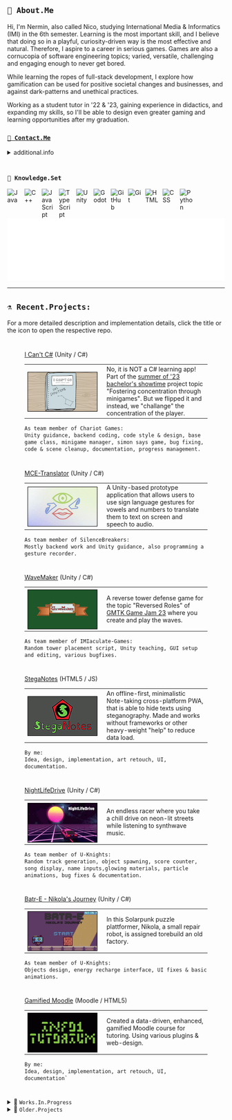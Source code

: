 ## `🤖 About.Me`
<!-- it works in VSCodium... don't know why GitHub doesn't allow it... leave it here for later.
  <a href="https://github.com/milanatran"><img src="./images/DoodleMe.png" style="min-width: 30px; min-height: 40px; width: 150px; height: 200px; float: left; margin-right: 0.5em; margin-top: 0.25em;  border: 1px solid black;" alt="Doodle Art of me made by MilanaTran"></a>
  -->
  Hi, I'm Nermin, also called Nico, studying International Media & Informatics (IMI) in the 6th semester. Learning is the most important skill, and I believe that doing so in a playful, curiosity-driven way is the most effective and natural. Therefore, I aspire to a career in serious games. Games are also a cornucopia of software engineering topics; varied, versatile, challenging and engaging enough to never get bored.

While learning the ropes of full-stack development, I explore how gamification can be used for positive societal changes and businesses, and against dark-patterns and unethical practices.

Working as a student tutor in '22 & '23, gaining experience in didactics, and expanding my skills, so I'll be able to design even greater gaming and learning opportunities after my graduation.

###  <a href="mailto:n-c0de-r_contact@e.mail.com?subject=Hello from GitHub">`📧 Contact.Me`</a>

<details>
      <summary>additional.info</summary>

- 🔭 When I'm not preparing classes or tutoring, I try to learn more about Game Based Learning.
- 🎮 Learning Godot & GDScript, Unity & C#. Since I see myself in EduTech and Gamification.
      Currently doing courses on game engines, physics and AI, while fidgeting with some projects in my free time to show the skills.
- 🌱 Into Web Dev + JS too, and gained experience with TypeScript. Would love to make more cross-platform web apps.
- 👯 Starting my internship abroad in winter '23, making Serious Games with [RisingPixel](https://www.risingpixel.com/) and hoping for a long-term working student opportunity after that.
- 💬 Ask me about pixelart, edutech, good storytelling & game design. I'm a beginner, but passionate about these.

### Other than that I'm striving to make my graduation in...
[![Logo](./images/logo_imi_alpha.png)](https://imi-bachelor.htw-berlin.de)
</details>

<br />

###  `💾 Knowledge.Set`

<img align="left" alt="Java" width="30px" style="padding-right:10px;" src="https://cdn.jsdelivr.net/gh/devicons/devicon/icons/java/java-original.svg"/>
<img align="left" alt="C++" width="30px" style="padding-right:10px;" src="https://cdn.jsdelivr.net/gh/devicons/devicon/icons/csharp/csharp-original.svg" />
<img align="left" alt="JavaScript" width="30px" style="padding-right:10px;" src="https://cdn.jsdelivr.net/gh/devicons/devicon/icons/javascript/javascript-original.svg" />
<img align="left" alt="TypeScript" width="30px" style="padding-right:10px;" src="https://cdn.jsdelivr.net/gh/devicons/devicon/icons/typescript/typescript-original.svg" />
<img align="left" alt="Unity" width="30px" style="padding-right:10px;" src="https://cdn.jsdelivr.net/gh/devicons/devicon/icons/unity/unity-original.svg" />
<img align="left" alt="Godot" width="30px" style="padding-right:10px;" src="https://cdn.jsdelivr.net/gh/devicons/devicon/icons/godot/godot-original.svg" />
<img align="left" alt="GitHub" width="30px" style="padding-right:10px;" src="https://cdn.jsdelivr.net/gh/devicons/devicon/icons/github/github-original.svg" />
<img align="left" alt="Git" width="30px" style="padding-right:10px;" src="https://cdn.jsdelivr.net/gh/devicons/devicon/icons/git/git-original.svg" />
<img align="left" alt="HTML" width="30px" style="padding-right:10px;" src="https://cdn.jsdelivr.net/gh/devicons/devicon/icons/html5/html5-original.svg" />
<img align="left" alt="CSS" width="30px" style="padding-right:10px;" src="https://cdn.jsdelivr.net/gh/devicons/devicon/icons/css3/css3-original.svg" />
<img align="left" alt="Python" width="30px" style="padding-right:10px;" src="https://cdn.jsdelivr.net/gh/devicons/devicon/icons/python/python-original.svg" />
<br /><br />

[![Animated n-c0de-r Logo](./images/logo_n-c0de-r_alpha.gif)](https://n-c0de-r.github.io)

---

## `⚗️ Recent.Projects:`
For a more detailed description and implementation details, click the title or the icon to open the respective repo.

#
<figure>
  <figcaption><a href="https://github.com/ChariotGames/I-Cant-C-Sharp">I Can't C#</a> (Unity / C#)</figcaption>
  <table>
    <tr>
      <td>
        <a href="https://github.com/ChariotGames/I-Cant-C-Sharp"><img src="./images/I-Cant-C-Sharp_Icon.png"  style="min-width: 160px; min-height: 90px; float: left; margin-right: 0.5em; margin-top: 0.25em;  border: 1px solid black;" alt="I Can't C#"></a>
      </td>
      <td>
        No, it is NOT a C# learning app!<br>
        Part of the <a href="https://showtime.f4.htw-berlin.de">summer of '23 bachelor's showtime</a> project topic "Fostering concentration through minigames". But we flipped it and instead, we "challange" the concentration of the player.
      </td>
    </tr>
  </table>
  
  ```
  As team member of Chariot Games:
  Unity guidance, backend coding, code style & design, base game class, minigame manager, simon says game, bug fixing, code & scene cleanup, documentation, progress management.
  ```
</figure>

#
<figure>
  <figcaption><a href="https://github.com/SilenceBreakers/NUI-MCE-Translator">MCE-Translator</a> (Unity / C#)</figcaption>
  <table>
    <tr>
      <td>
        <a href="https://github.com/SilenceBreakers/NUI-MCE-Translator"><img src="./images/MCE-Translator_Icon.png"  style="min-width: 160px; min-height: 90px; width: 160px; height: 90px; float: left; margin-right: 0.5em; margin-top: 0.25em;  border: 1px solid black;" alt="MCE-Translator"></a>
      </td>
      <td>
        A Unity-based prototype application that allows users to use sign language gestures for vowels and numbers to translate them to text on screen and speech to audio.
      </td>
    </tr>
  </table>

  ```
  As team member of SilenceBreakers:
  Mostly backend work and Unity guidance, also programming a gesture recorder.
  ```
</figure>

#
<figure>
  <figcaption><a href="https://github.com/IMIaculate-Games/WaveMaker">WaveMaker</a> (Unity / C#)</figcaption>
  
  <table>
    <tr>
      <td>
        <a href="https://github.com/IMIaculate-Games/WaveMaker"><img src="./images/WaveMaker_Icon.png"  style="min-width: 160px; min-height: 90px; width: 160px; height: 90px; float: left; margin-right: 0.5em; margin-top: 0.25em;  border: 1px solid black;" alt="WaveMaker"></a>
      </td>
      <td>
        A reverse tower defense game for the topic "Reversed Roles" of <a href="https://itch.io/jam/gmtk-2023">GMTK Game Jam 23</a> where you create and play the waves.
      </td>
      </td>
    </tr>
  </table>

  ```
  As team member of IMIaculate-Games:
  Random tower placement script, Unity teaching, GUI setup and editing, various bugfixes.
  ```
</figure>


#
<figure>
  <figcaption><a href="https://github.com/n-c0de-r/StegaNotes">StegaNotes</a> (HTML5 / JS)</figcaption>
  <table>
    <tr>
      <td>
        <a href="https://github.com/n-c0de-r/StegaNotes"><img src="./images/StegaNotes_Icon.png"  style="min-width: 160px; min-height: 90px; width: 160px; height: 90px; float: left; margin-right: 0.5em; margin-top: 0.25em;  border: 1px solid black;" alt="StegaNotes"></a>
      </td>
      <td>
        An offline-first, minimalistic Note-taking cross-platform PWA, that is able to hide texts using steganography. Made and works without frameworks or other heavy-weight "help" to reduce data load.
      </td>
    </tr>
  </table>
  
  ```
  By me:
  Idea, design, implementation, art retouch, UI, documentation.
  ```
</figure>

#
<figure>
  <figcaption><a href="https://github.com/n-c0de-r/NightLifeDrive">NightLifeDrive</a> (Unity / C#)</figcaption>
  <table>
    <tr>
      <td>
        <a href="https://github.com/n-c0de-r/NightLifeDrive"><img src="./images/NightLifeDrive_Icon.png"  style="min-width: 160px; min-height: 90px; width: 160px; height: 90px; float: left; margin-right: 0.5em; margin-top: 0.25em; border: 1px solid black;" alt="NightLifeDrive"></a>
      </td>
      <td>
        <p>An endless racer where you take a chill drive on neon-lit streets while listening to synthwave music.
      </td>
    </tr>
  </table>

  ```
  As team member of U-Knights:
  Random track generation, object spawning, score counter, song display, name inputs,glowing materials, particle animations, bug fixes & documentation.
  ```
</figure>

#
<figure>
  <figcaption><a href="https://github.com/n-c0de-r/Batr-E_Nikolas_Journey">Batr-E - Nikola's Journey</a> (Unity / C#)</figcaption>
  <table>
    <tr>
      <td>
        <a href="https://github.com/n-c0de-r/Batr-E_Nikolas_Journey"><img src="./images/Batr-E_Icon.png"  style="min-width: 160px; min-height: 90px; width: 160px; height: 90px; float: left; margin-right: 0.5em; margin-top: 0.25em; border: 1px solid black;" alt="Batr-E - Nikola's Journey"></a>
      </td>
      <td>
        In this Solarpunk puzzle plattformer, Nikola, a small repair robot, is assigned torebuild an old factory.
      </td>
    </tr>
  </table>

  ```
  As team member of U-Knights:
  Objects design, energy recharge interface, UI fixes & basic animations.
  ```
</figure>

#
<figure>
  <figcaption><a href="https://github.com/n-c0de-r/GamifiedMoodle">Gamified Moodle</a> (Moodle / HTML5)</figcaption>
  <table>
    <tr>
      <td>
        <a href="https://github.com/n-c0de-r/GamifiedMoodle"><img src="./images/GamifiedMoodle_Icon.png"  style="min-width: 160px; min-height: 90px; width: 160px; height: 90px; float: left; margin-right: 0.5em; margin-top: 0.25em; border: 1px solid black;" alt="Gamified Moodle"></a>
      </td>
      <td>
        Created a data-driven, enhanced, gamified Moodle course for tutoring. Using various plugins & web-design.
      </td>
    </tr>
  </table>
  
  ```
  By me:
  Idea, design, implementation, art retouch, UI, documentation`
  ```
</figure>

#

<details>
<summary>🚧 <code>Works.In.Progress</code></summary>

<figure>
  <figcaption><a href="https://github.com/n-c0de-r/TowerDefense">TowerDefense</a> (Godot4 / GDscript2)</figcaption>
  <table>
    <tr>
      <td>
        <a href="https://github.com/n-c0de-r/TowerDefense"><img src="./images/WIP_Icon.png"  style="min-width: 160px; min-height: 90px; width: 160px; height: 90px; float: left; margin-right: 0.5em; margin-top: 0.25em; border: 1px solid black;" alt="TowerDefense"></a>
      </td>
      <td>
        A different take on the tower defense genre, where towers don't kill but buff.
      </td>
    </tr>
  </table>
  
  ```
  By me (probably):
  Idea, design, implementation, UI, documentation
  ```
</figure>

#
<figure>
  <figcaption><a href="https://github.com/n-c0de-r/Omnis">Omnis Rewrite in Godot4</a> (Godot4 / GDscript2)</figcaption>
  <table>
    <tr>
      <td>
        <a href="https://github.com/n-c0de-r/Omnis"><img src="./images/WIP_Icon.png"  style="min-width: 160px; min-height: 90px; width: 160px; height: 90px; float: left; margin-right: 0.5em; margin-top: 0.25em; border: 1px solid black;" alt="Omnis"></a>
      </td>
      <td>
        Rewriting and finishing the old Omnis project in Godot4. This should then finally work as expected and be future-proof. Might reuse doodle-art from 'I Can't C#'
      </td>
    </tr>
  </table>
</figure>

#
<figure>
  <figcaption><a href="https://github.com/n-c0de-r/n-c0de-r.github.io">Rewrite my personal GitHub Page in (almost) CSS only</a> (Godot4 / GDscript2)</figcaption>
  <table>
    <tr>
      <td>
        <a href="https://github.com/n-c0de-r/n-c0de-r.github.io"><img src="./images/WIP_Icon.png"  style="min-width: 160px; min-height: 90px; width: 160px; height: 90px; float: left; margin-right: 0.5em; margin-top: 0.25em; border: 1px solid black;" alt="Rewrite my personal GitHub Page in (almost) CSS only"></a>
      </td>
      <td>
        Making a new portfolio page, purely in HTML and CSS - hidden for now. Goal is to showcase enough, while still being a minimalistic, not bloated but fun experience. Also to train CSS, of course!
      </td>
    </tr>
  </table>

  ```
  By me:
  Idea, design, implementation, art retouch, UI, documentation.
  ```
</figure>

</details>

<details>
<summary>📜 <code>Older.Projects</code></summary>

<figure>
  <figcaption><a href="https://github.com/n-c0de-r/TaurosTraps">Tauros Traps</a> (Unity / C#)</figcaption>
  <table>
    <tr>
      <td>
        <a href="https://github.com/n-c0de-r/TaurosTraps"><img src="./images/TaurosTraps_Icon.png"  style="min-width: 160px; min-height: 90px; width: 160px; height: 90px; float: left; margin-right: 0.5em; margin-top: 0.25em; border: 1px solid black;" alt="Tauros Traps"></a>
      </td>
       <td>
        Create and show perfect mazes to trap the mythological Tauros. Learned new algorithms in this assessment.
      </td>
    </tr>
  </table>
  
  ```
  By me:
  Idea, design, implementation, art retouch, UI, documentation.
  ```
</figure>

#
<figure>
  <figcaption><a href="https://github.com/n-c0de-r/Omnis">Omnis</a> (Godot3 / GDscript)</figcaption>
  <table>
    <tr>
      <td>
        <a href="https://github.com/n-c0de-r/Omnis"><img src="./images/Omnis_Icon.png"  style="min-width: 160px; min-height: 90px; width: 160px; height: 90px; float: left; margin-right: 0.5em; margin-top: 0.25em; border: 1px solid black;" alt="Omnis"></a>
      </td>
      <td>
        A more challenging recreation of the child's game "Simon" with new modes with accessibility in mind.
      </td>
    </tr>
  </table>
  
  ```
  By me:
  Idea, design, implementation, art retouch, UI, documentation.
  ```
</figure>

#
<figure>
  <figcaption><a href="https://github.com/n-c0de-r/DiveAI">Diving Game AI</a> (Java)</figcaption>
  <table>
    <tr>
      <td>
        <a href="https://github.com/n-c0de-r/DiveAI"><img src="./images/DiveAI_Icon.png"  style="min-width: 160px; min-height: 90px; width: 160px; height: 90px; float: left; margin-right: 0.5em; margin-top: 0.25em; border: 1px solid black;" alt="Diving Game AI"></a>
      </td>
      <td>
      Teaching an AI to dive and collect pearls in a predefined environment as part of the GameAI course.
      </td>
    </tr>
  </table>

  ```
  By me:
  Implementation, documentation.
  ```
</figure>

#
<figure>
  <figcaption><a href="https://github.com/n-c0de-r/Notiply">Notiply</a> (Android / Java)</figcaption>
  <table>
    <tr>
      <td>
        <a href="https://github.com/n-c0de-r/Notiply"><img src="./images/No_Icon.png"  style="min-width: 160px; min-height: 90px; width: 160px; height: 90px; float: left; margin-right: 0.5em; margin-top: 0.25em; border: 1px solid black;" alt="No Icon, Sad face by MilanaTran"></a>
      </td>
      <td>
        Just a prototype for a collaborative drawing Android app as part of the last Mobile Development course.<br>
        [Note: Sadly the code in the repo seems to be damaged an no app can be built from it. Needs a total overhaul!]
      </td>
    </tr>
  </table>
  
  ```
  By me:
  Idea, Implementation, UI, documentation, basic testing.
  ```
</figure>

Some more below and [many others here...](https://github.com/n-c0de-r?tab=repositories)
</details>
